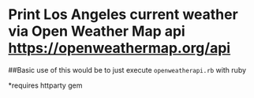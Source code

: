 # Print Los Angeles current weather via Open Weather Map api  https://openweathermap.org/api
##Basic use of this would be to just execute `openweatherapi.rb` with ruby

*requires httparty gem

